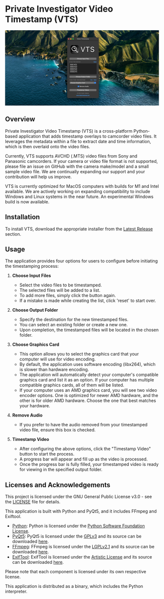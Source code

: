 # Private Investigator Video Timestamp (VTS)


![Screenshot of the application](https://github.com/rwpi/videotimestamp/blob/91617447c764ed805648242485d335d75eb3b4d9/media/Screenshot_1_0_1.png)

## Overview
Private Investigator Video Timestamp (VTS) is a cross-platform Python-based application that adds timestamp overlays to camcorder video files. It leverages the metadata within a file to extract date and time information, which is then overlaid onto the video files.

Currently, VTS supports AVCHD (.MTS) video files from Sony and Panasonic camcorders. If your camera or video file format is not supported, please file an issue on GitHub with the camera make/model and a small sample video file. We are continually expanding our support and your contribution will help us improve.

VTS is currently optimized for MacOS computers with builds for M1 and Intel available. We are actively working on expanding compatibility to include Windows and Linux systems in the near future. An experimental Windows build is now available.

## Installation
To install VTS, download the appropriate installer from the [Latest Release](https://github.com/rwpi/videotimestamp/releases/latest) section.

## Usage
The application provides four options for users to configure before initiating the timestamping process:

1. **Choose Input Files**
    - Select the video files to be timestamped.
    - The selected files will be added to a list.
    - To add more files, simply click the button again.
    - If a mistake is made while creating the list, click 'reset' to start over.

2. **Choose Output Folder**
    - Specify the destination for the new timestamped files.
    - You can select an existing folder or create a new one.
    - Upon completion, the timestamped files will be located in the chosen folder.

3. **Choose Graphics Card**
    - This option allows you to select the graphics card that your computer will use for video encoding.
    - By default, the application uses software encoding (libx264), which is slower than hardware encoding.
    - The application will automatically detect your computer's compatible graphics card and list it as an option. If your computer has multiple compatible graphics cards, all of them will be listed.
    - If your computer uses an AMD graphics card, you will see two video encoder options. One is optimized for newer AMD hardware, and the other is for older AMD hardware. Choose the one that best matches your hardware.

4. **Remove Audio**
    - If you prefer to have the audio removed from your timestamped video file, ensure this box is checked.

5. **Timestamp Video**
    - After configuring the above options, click the "Timestamp Video" button to start the process.
    - A progress bar will appear and fill up as the video is processed.
    - Once the progress bar is fully filled, your timestamped video is ready for viewing in the specified output folder.

## Licenses and Acknowledgements

This project is licensed under the GNU General Public License v3.0 - see the [LICENSE](LICENSE) file for details.

This application is built with Python and PyQt5, and it includes FFmpeg and Exiftool. 

- [Python](https://www.python.org/): Python is licensed under the [Python Software Foundation License](https://docs.python.org/3/license.html).
- [PyQt5](https://www.riverbankcomputing.com/software/pyqt/intro): PyQt5 is licensed under the [GPLv3](https://www.gnu.org/licenses/gpl-3.0.html) and its source can be downloaded [here](https://www.riverbankcomputing.com/software/pyqt/download).
- [FFmpeg](https://ffmpeg.org/): FFmpeg is licensed under the [LGPLv2.1](http://www.gnu.org/licenses/old-licenses/lgpl-2.1.html) and its source can be downloaded [here](http://ffmpeg.org/download.html).
- [ExifTool](https://exiftool.org/): ExifTool is licensed under the [Artistic License](https://opensource.org/licenses/Artistic-2.0) and its source can be downloaded [here](https://exiftool.org/source.html).

Please note that each component is licensed under its own respective license.

This application is distributed as a binary, which includes the Python interpreter.
